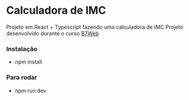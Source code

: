 # Calculadora de IMC
Projeto em React + Typescript fazendo uma calculadora de IMC
Projeto desenvolvido durante o curso [B7Web](https://b7web.com.br/fullstack)

### Instalação
- npm install

### Para rodar
- npm run dev
